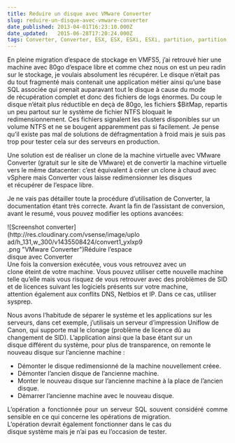 ```yaml
---
title: Reduire un disque avec VMware Converter
slug: reduire-un-disque-avec-vmware-converter
date_published: 2013-04-01T16:23:10.000Z
date_updated:   2015-06-28T17:20:24.000Z
tags: Converter, Converter, ESX, ESX, ESXi, ESXi, partition, partition, reduire, SQL, SQL, VMware, VMware
---
```



En pleine migration d’espace de stockage en VMFS5, j’ai retrouvé hier une machine avec 80go d’espace libre et comme chez nous on est un peu radin sur le stockage, je voulais absolument les récupérer. Le disque n’était pas du tout fragmenté mais contenait une application métier ainsi qu’une base SQL associée qui prenait auparavant tout le disque à cause du mode de récupération complet et donc des fichiers de logs énormes. Du coup le disque n’était plus réductible en deçà de 80go, les fichiers $BitMap, repartis un peu partout sur le système de fichier NTFS bloquait le redimensionnement. Ces fichiers signalent les clusters disponibles sur un volume NTFS et ne se bougent apparemment pas si facilement. Je pense qu’il existe pas mal de solutions de défragmentation à froid mais je suis pas trop pour tester cela sur des serveurs en production.

Une solution est de réaliser un clone de la machine virtuelle avec VMware Converter (gratuit sur le site de VMware) et de convertir la machine virtuelle vers le même datacenter: c’est équivalent à créer un clone à chaud avec vSphere mais Converter vous laisse redimensionner les disques et récupérer de l’espace libre.

Je ne vais pas détailler toute la procédure d’utilisation de Converter, la documentation étant très correcte. Avant la fin de l’assistant de conversion, avant le resumé, vous pouvez modifier les options avancées:

<div class="wp-caption aligncenter" id="attachment_38" style="width: 310px">![Screenshot converter](http://res.cloudinary.com/vsense/image/upload/h_131,w_300/v1435508424/convert1_yxlxp9.png "VMware Converter")Réduire l’espace disque avec Converter

</div>Une fois la conversion exécutée, vous vous retrouvez avec un clone éteint de votre machine. Vous pouvez utiliser cette nouvelle machine telle qu’elle mais vous risquez de vous retrouver avec des problèmes de SID et de licences suivant les logiciels présents sur votre machine, attention également aux conflits DNS, Netbios et IP. Dans ce cas, utiliser sysprep.

Nous avons l’habitude de séparer le système et les applications sur les serveurs, dans cet exemple, j’utilisais un serveur d’impression Uniflow de Canon, qui supporte mal le clonage (problème de licence dû au changement de SID). L’application ainsi que la base étant sur un disque différent du système, pour plus de transparence, on remonte le nouveau disque sur l’ancienne machine :

- Démonter le disque redimensionné de la machine nouvellement créee.
- Démonter l’ancien disque de l’ancienne machine.
- Monter le nouveau disque sur l’ancienne machine à la place de l’ancien disque.
- Démarrer l’ancienne machine avec le nouveau disque.

<div style="text-align: justify;">L’opération a fonctionnée pour un serveur SQL souvent considéré comme sensible en ce qui concerne les opérations de migration.</div>L’opération devrait également fonctionner dans le cas du disque système mais je n’ai pas eu l’occasion de tester.




